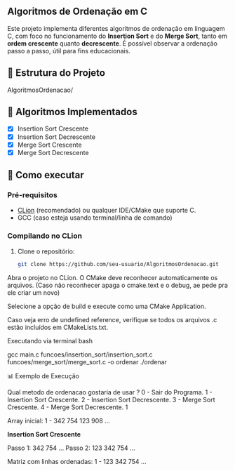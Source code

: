 ## Algoritmos de Ordenação em C

Este projeto implementa diferentes algoritmos de ordenação em linguagem C, com foco no funcionamento do **Insertion Sort** e do **Merge Sort**, tanto em **ordem crescente** quanto **decrescente**. É possível observar a ordenação passo a passo, útil para fins educacionais.

## 📁 Estrutura do Projeto

<p>AlgoritmosOrdenacao/</p>
<p├── CMakeLists.txt</p>
<p├── main.c</p>
<p├── funcoes/</p>
<p│ ├── insertion_sort/</p>
<p│ │ ├── insertion_sort.c</p>
<p│ │ └── insertion_sort.h</p>
<p│ └── merge_sort/</p>
<p│ ├── merge_sort.c</p>
<p│ └── merge_sort.h</p>

## 🔧 Algoritmos Implementados

- [x] Insertion Sort Crescente
- [x] Insertion Sort Decrescente
- [x] Merge Sort Crescente
- [x] Merge Sort Decrescente

## 🚀 Como executar

### Pré-requisitos
- [CLion](https://www.jetbrains.com/clion/) (recomendado) ou qualquer IDE/CMake que suporte C.
- GCC (caso esteja usando terminal/linha de comando)

### Compilando no CLion

1. Clone o repositório:
   ```bash
   git clone https://github.com/seu-usuario/AlgoritmosOrdenacao.git
Abra o projeto no CLion. O CMake deve reconhecer automaticamente os arquivos. (Caso não reconhecer apaga o cmake.text e o debug, ae pede pra ele criar um novo)

Selecione a opção de build e execute como uma CMake Application.

Caso veja erro de undefined reference, verifique se todos os arquivos .c estão incluídos em CMakeLists.txt.

Executando via terminal
bash

gcc main.c funcoes/insertion_sort/insertion_sort.c funcoes/merge_sort/merge_sort.c -o ordenar
./ordenar

📊 Exemplo de Execução

Qual metodo de ordenacao gostaria de usar ?
0 - Sair do Programa.
1 - Insertion Sort Crescente.
2 - Insertion Sort Decrescente.
3 - Merge Sort Crescente.
4 - Merge Sort Decrescente.
1

Array inicial:
 1 -  342  754  123  908  ...

**Insertion Sort Crescente**

Passo 1: 342 754 ...
Passo 2: 123 342 754 ...

Matriz com linhas ordenadas:
 1 - 123 342 754 ...
